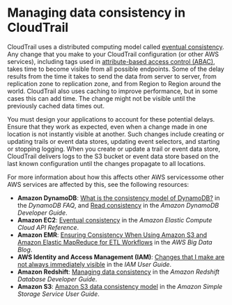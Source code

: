 # Managing data consistency in CloudTrail<a name="cloudtrail-data-consistency"></a>

CloudTrail uses a distributed computing model called [eventual consistency](https://en.wikipedia.org/wiki/Eventual_consistency)\. Any change that you make to your CloudTrail configuration \(or other AWS services\), including tags used in [attribute\-based access control \(ABAC\)](https://docs.aws.amazon.com/IAM/latest/UserGuide/introduction_attribute-based-access-control.html), takes time to become visible from all possible endpoints\. Some of the delay results from the time it takes to send the data from server to server, from replication zone to replication zone, and from Region to Region around the world\. CloudTrail also uses caching to improve performance, but in some cases this can add time\. The change might not be visible until the previously cached data times out\. 

 You must design your applications to account for these potential delays\. Ensure that they work as expected, even when a change made in one location is not instantly visible at another\. Such changes include creating or updating trails or event data stores, updating event selectors, and starting or stopping logging\. When you create or update a trail or event data store, CloudTrail delivers logs to the S3 bucket or event data store based on the last known configuration until the changes propagate to all locations\. 

 For more information about how this affects other AWS servicessome other AWS services are affected by this, see the following resources: 
+  **Amazon DynamoDB**: [What is the consistency model of DynamoDB?](http://aws.amazon.com/dynamodb/faqs/) in the *DynamoDB FAQ*, and [Read consistency](https://docs.aws.amazon.com/amazondynamodb/latest/developerguide/HowItWorks.ReadConsistency.html) in the *Amazon DynamoDB Developer Guide*\. 
+  **Amazon EC2**: [Eventual consistency](https://docs.aws.amazon.com/AWSEC2/latest/APIReference/query-api-troubleshooting.html#eventual-consistency) in the *Amazon Elastic Compute Cloud API Reference*\. 
+  **Amazon EMR**: [Ensuring Consistency When Using Amazon S3 and Amazon Elastic MapReduce for ETL Workflows](http://aws.amazon.com/blogs/big-data/ensuring-consistency-when-using-amazon-s3-and-amazon-elastic-mapreduce-for-etl-workflows/) in the *AWS Big Data Blog*\. 
+  **AWS Identity and Access Management \(IAM\)**: [Changes that I make are not always immediately visible](https://docs.aws.amazon.com/IAM/latest/UserGuide/troubleshoot_general.html#troubleshoot_general_eventual-consistency) in the *IAM User Guide*\. 
+  **Amazon Redshift**: [Managing data consistency](https://docs.aws.amazon.com/redshift/latest/dg/managing-data-consistency.html) in the *Amazon Redshift Database Developer Guide*\. 
+  **Amazon S3**: [Amazon S3 data consistency model](https://docs.aws.amazon.com/AmazonS3/latest/userguide/Welcome.html#ConsistencyModel) in the *Amazon Simple Storage Service User Guide*\. 